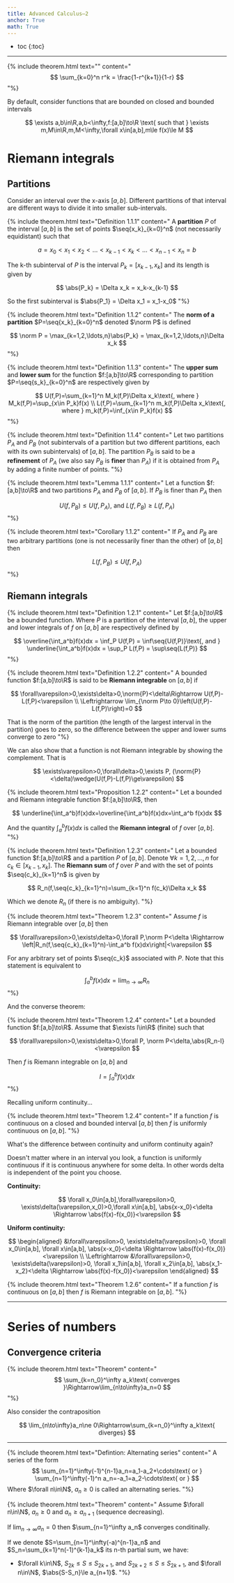 ```yaml
---
title: Advanced Calculus—2
anchor: True
math: True
---
```

<div id="mathjax-preamble" style="display:none;">
$$
\newcommand{\seq}[1]{\left\{#1\right\}}
\newcommand{\Limsup}{\overline\lim}
\newcommand{\Liminf}{\underline\lim}
\newcommand{\abs}[1]{\lvert #1\rvert}
\newcommand{\norm}[1]{\lVert #1\rVert}
$$
</div>

* toc
{:toc}

---

<!--
{% include theorem.html text="" content="
"%}
-->

{% include theorem.html text="" content="
$$
\sum_{k=0}^n r^k = \frac{1-r^{k+1}}{1-r}
$$
"%}


By default, consider functions that are bounded on closed and bounded intervals

$$
\exists a,b\in\R,a,b<\infty,f:[a,b]\to\R
\text{ such that }
\exists m,M\in\R,m,M<\infty,\forall x\in[a,b],m\le f(x)\le M
$$

<!-- Ch 1 .................................................................. -->
# Riemann integrals

<!-- Ch 1.1 ................................................................ -->
## Partitions

Consider an interval over the x-axis $[a,b]$.
Different partitions of that interval are different ways to divide it into
smaller sub-intervals.

{% include theorem.html text="Definition 1.1.1" content="
  A **partition** $P$ of the interval $[a,b]$ is the set of points
  $\seq{x_k}_{k=0}^n$ (not necessarily equidistant) such that

  $$
  a=x_0<x_1<x_2<\ldots<x_{k-1}<x_k<\ldots<x_{n-1}<x_n=b
  $$

  The k-th subinterval of $P$ is the interval $P_k=[x_{k-1},x_k]$ and its length
  is given by

  $$
  \abs{P_k} = \Delta x_k = x_k-x_{k-1}
  $$

  So the first subinterval is $\abs{P_1} = \Delta x_1 = x_1-x_0$
"%}

{% include theorem.html text="Definition 1.1.2" content="
  The **norm of a partition** $P=\seq{x_k}_{k=0}^n$ denoted $\norm P$ is defined

  $$
  \norm P = \max_{k=1,2,\ldots,n}\abs{P_k} = \max_{k=1,2,\ldots,n}\Delta x_k
  $$
"%}

{% include theorem.html text="Definition 1.1.3" content="
  The **upper sum** and **lower sum** for the function $f:[a,b]\to\R$ corresponding to
  partition $P=\seq{s_k}_{k=0}^n$ are respectively given by

  $$
  U(f,P)=\sum_{k=1}^n M_k(f,P)\Delta x_k\text{, where }
  M_k(f,P)=\sup_{x\in P_k}f(x)
  \\
  L(f,P)=\sum_{k=1}^n m_k(f,P)\Delta x_k\text{, where }
  m_k(f,P)=\inf_{x\in P_k}f(x)
  $$
"%}

{% include theorem.html text="Definition 1.1.4" content="
  Let two partitions $P_A$ and $P_B$ (not subintervals of a partition
  but two different partitions, each with its own subintervals) of $[a,b]$. The
  partition $P_B$ is said to be a **refinement** of $P_A$ (we also
  say $P_B$ is **finer** than $P_A$) if it is obtained from
  $P_A$ by adding a finite number of points.
"%}

{% include theorem.html text="Lemma 1.1.1" content="
  Let a function $f:[a,b]\to\R$ and two partitions $P_A$ and $P_B$ of
  $[a,b]$. If $P_B$ is finer than $P_A$ then

  $$
  U(f,P_B)\le U(f,P_A)\text{, and }
  L(f,P_B)\ge L(f,P_A)
  $$
"%}

{% include theorem.html text="Corollary 1.1.2" content="
  If $P_A$ and $P_B$ are two arbitrary partitions (one is not necessarily finer
  than the other) of $[a,b]$ then

  $$
  L(f,P_B)\le U(f,P_A)
  $$
"%}

<!-- Ch 1.2 ................................................................ -->
## Riemann integrals

{% include theorem.html text="Definition 1.2.1" content="
  Let $f:[a,b]\to\R$ be a bounded function. Where $P$ is a partition of the
  interval $[a,b]$, the upper and lower integrals of $f$ on $[a,b]$ are
  respectively defined by

  $$
  \overline{\int_a^b}f(x)dx
  = \inf_P U(f,P)
  = \inf\seq{U(f,P)}\text{, and }
  \underline{\int_a^b}f(x)dx
  = \sup_P L(f,P)
  = \sup\seq{L(f,P)}
  $$
"%}

{% include theorem.html text="Definition 1.2.2" content="
  A bounded function $f:[a,b]\to\R$ is said to be **Riemann integrable** on
  $[a,b]$ if

  $$
  \forall\varepsilon>0,\exists\delta>0,\norm{P}<\delta\Rightarrow
  U(f,P)-L(f,P)<\varepsilon \\
  \Leftrightarrow
  \lim_{\norm P\to 0}\left(U(f,P)-L(f,P)\right)=0
  $$

  That is the norm of the partition (the
  length of the largest interval in the partition) goes to zero, so the
  difference between the upper and lower sums converge to zero
"%}

We can also show that a function is not Riemann integrable by showing the
complement. That is

$$
\exists\varepsilon>0,\forall\delta>0,\exists P,
(\norm{P}<\delta)\wedge(U(f,P)-L(f,P)\ge\varepsilon)
$$

{% include theorem.html text="Proposition 1.2.2" content="
  Let a bounded and Riemann integrable function $f:[a,b]\to\R$, then

  $$
  \underline{\int_a^b}f(x)dx=\overline{\int_a^b}f(x)dx=\int_a^b f(x)dx
  $$

  And the quantity $\int_a^b f(x)dx$ is called the **Riemann integral** of $f$
  over $[a,b]$.
"%}

{% include theorem.html text="Definition 1.2.3" content="
  Let a bounded function $f:[a,b]\to\R$ and a partition $P$ of $[a,b]$.
  Denote $\forall k=1,2,\ldots,n$ for $c_k\in[x_{k-1},x_k]$.
  The **Riemann sum** of $f$ over $P$ and with the set of points
  $\seq{c_k}_{k=1}^n$ is given by

  $$
  R_n(f,\seq{c_k}_{k=1}^n)=\sum_{k=1}^n f(c_k)\Delta x_k
  $$

  Which we denote $R_n$ (if there is no ambiguity).
"%}

{% include theorem.html text="Theorem 1.2.3" content="
  Assume $f$ is Riemann integrable over $[a,b]$ then

  $$
  \forall\varepsilon>0,\exists\delta>0,\forall P,\norm P<\delta \Rightarrow
  \left|R_n(f,\seq{c_k}_{k=1}^n)-\int_a^b f(x)dx\right|<\varepsilon
  $$

  For any arbitrary set of points $\seq{c_k}$ associated with $P$.
  Note that this statement is equivalent to

  $$
  \int_a^b f(x)dx=\lim_{n\to\infty}R_n
  $$
"%}

And the converse theorem:

{% include theorem.html text="Theorem 1.2.4" content="
  Let a bounded function $f:[a,b]\to\R$.
  Assume that $\exists I\in\R$ (finite) such that

  $$
  \forall\varepsilon>0,\exists\delta>0,\forall P,
  \norm P<\delta,\abs{R_n-I}<\varepsilon
  $$

  Then $f$ is Riemann integrable on $[a,b]$ and

  $$
  I=\int_a^b f(x)dx
  $$
"%}

Recalling uniform continuity...

{% include theorem.html text="Theorem 1.2.4" content="
  If a function $f$ is continuous on a closed and bounded interval $[a,b]$ then
  $f$ is uniformly continuous on $[a,b]$.
"%}

What's the difference between continuity and uniform continuity again?

Doesn't matter where in an interval you look, a function is uniformly
continuous if it is continuous anywhere for some delta. In other words delta is
independent of the point you choose.

**Continuity:**

$$
\forall x_0\in[a,b],\forall\varepsilon>0,
\exists\delta(\varepsilon,x_0)>0,\forall x\in[a,b],
\abs{x-x_0}<\delta
\Rightarrow
\abs{f(x)-f(x_0)}<\varepsilon
$$

**Uniform continuity:**

$$
\begin{aligned}
  &\forall\varepsilon>0,
  \exists\delta(\varepsilon)>0,
  \forall x_0\in[a,b],
  \forall x\in[a,b],
  \abs{x-x_0}<\delta
  \Rightarrow
  \abs{f(x)-f(x_0)}<\varepsilon \\
  \Leftrightarrow
  &\forall\varepsilon>0,
  \exists\delta(\varepsilon)>0,
  \forall x_1\in[a,b],
  \forall x_2\in[a,b],
  \abs{x_1-x_2}<\delta
  \Rightarrow
  \abs{f(x)-f(x_0)}<\varepsilon
\end{aligned}
$$

{% include theorem.html text="Theorem 1.2.6" content="
  If a function $f$ is continuous on $[a,b]$ then $f$ is Riemann integrable on
  $[a,b]$.
"%}

---

# Series of numbers

## Convergence criteria

<!-- Theorem 2.2.1 -->
{% include theorem.html text="Theorem" content="
$$
\sum_{k=n_0}^\infty a_k\text{ converges }\Rightarrow\lim_{n\to\infty}a_n=0
$$
"%}

Also consider the contraposition

$$
\lim_{n\to\infty}a_n\ne 0\Rightarrow\sum_{k=n_0}^\infty a_k\text{ diverges}
$$

---

{% include theorem.html text="Defintion: Alternating series" content="
A series of the form
$$
\sum_{n=1}^\infty(-1)^{n-1}a_n=a_1-a_2+\cdots\text{ or }
\sum_{n=1}^\infty(-1)^n a_n=-a_1=a_2-\cdots\text{ or }
$$
Where $\forall n\in\N$, $a_n\ge 0$ is called an alternating series.
"%}

{% include theorem.html text="Theorem" content="
Assume $\forall n\in\N$, $a_n\ge 0$ and $a_n\ge a_{n+1}$ (sequence decreasing).

If $\lim_{n\to\infty}a_n=0$ then $\sum_{n=1}^\infty a_n$ converges conditinally.

If we denote $S=\sum_{n=1}^\infty(-a)^{n-1}a_n$ and
$S_n=\sum_{k=1}^n(-1)^{k-1}a_k$ its n-th partial sum, we have:

- $\forall k\in\N$, $S_{2k}\le S\le S_{2k+1}$, and
  $S_{2k+2}\le S\le S_{2k+1}$, and
  $\forall n\in\N$, $\abs{S-S_n}\le a_{n+1}$.
"%}


